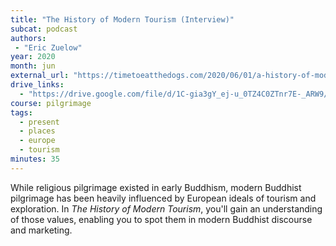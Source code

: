 ```yaml
---
title: "The History of Modern Tourism (Interview)"
subcat: podcast
authors:
 - "Eric Zuelow"
year: 2020
month: jun
external_url: "https://timetoeatthedogs.com/2020/06/01/a-history-of-modern-tourism/"
drive_links:
  - "https://drive.google.com/file/d/1C-gia3gY_ej-u_0TZ4C0ZTnr7E-_ARW9/view?usp=drivesdk"
course: pilgrimage
tags:
  - present
  - places
  - europe
  - tourism
minutes: 35
---
```


While religious pilgrimage existed in early Buddhism, modern Buddhist pilgrimage has been heavily influenced by European ideals of tourism and exploration. In *The History of Modern Tourism*, you'll gain an understanding of those values, enabling you to spot them in modern Buddhist discourse and marketing.
